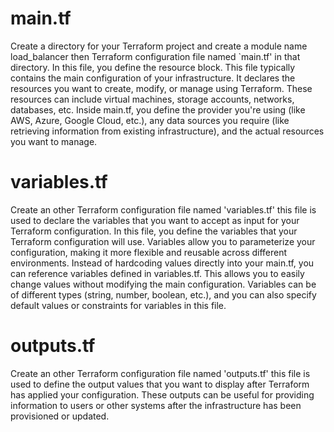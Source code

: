 # main.tf #
Create a directory for your Terraform project and create a module name load_balancer then Terraform configuration file named `main.tf' in that directory. In this file, you define the resource block.
This file typically contains the main configuration of your infrastructure. It declares the resources you want to create, modify, or manage using Terraform. These resources can include virtual machines, storage accounts, networks, databases, etc.
Inside main.tf, you define the provider you're using (like AWS, Azure, Google Cloud, etc.), any data sources you require (like retrieving information from existing infrastructure), and the actual resources you want to manage.

# variables.tf #
Create an other Terraform configuration file named 'variables.tf' this file is used to declare the variables that you want to accept as input for your Terraform configuration.
In this file, you define the variables that your Terraform configuration will use. Variables allow you to parameterize your configuration, making it more flexible and reusable across different environments.
Instead of hardcoding values directly into your main.tf, you can reference variables defined in variables.tf. This allows you to easily change values without modifying the main configuration.
Variables can be of different types (string, number, boolean, etc.), and you can also specify default values or constraints for variables in this file.

# outputs.tf #
Create an other Terraform configuration file named 'outputs.tf' this file is used to define the output values that you want to display after Terraform has applied your configuration. These outputs can be useful for providing information to users or other systems after the infrastructure has been provisioned or updated.
